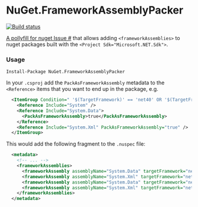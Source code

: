 # NuGet.FrameworkAssemblyPacker

[![Build status](https://ci.appveyor.com/api/projects/status/5jtbw2xo1l4i2vse/branch/master?svg=true)](https://ci.appveyor.com/project/m0sa/nuget-frameworkassemblypacker/branch/master)

[A pollyfill for nuget Issue #](https://github.com/NuGet/Home/issues/4853) that allows adding `<frameworkAssemblies>` to nuget packages built with the `<Project Sdk="Microsoft.NET.Sdk">`.

### Usage

```
Install-Package NuGet.FrameworkAssemblyPacker
```

In your `.csproj` add the `PackAsFrameworkAssembly` metadata to the `<Reference>` items that you want to end up in the package, e.g.

```xml
  <ItemGroup Condition=" '$(TargetFramework)' == 'net40' OR '$(TargetFramework)' == 'net45' ">
    <Reference Include="System" />
    <Reference Include="System.Data">
      <PackAsFrameworkAssembly>true</PackAsFrameworkAssembly>
    </Reference>
    <Reference Include="System.Xml" PackAsFrameworkAssembly="true" />
  </ItemGroup>
```

This would add the following fragment to the `.nuspec` file:

```xml
  <metadata>
    <!-- ... -->
    <frameworkAssemblies>
      <frameworkAssembly assemblyName="System.Data" targetFramework="net40" />
      <frameworkAssembly assemblyName="System.Xml" targetFramework="net40" />
      <frameworkAssembly assemblyName="System.Data" targetFramework="net45" />
      <frameworkAssembly assemblyName="System.Xml" targetFramework="net45" />
    </frameworkAssemblies>
  </metadata>
```
